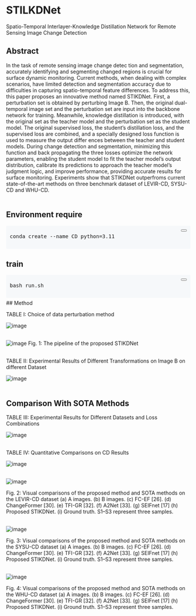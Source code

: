 # STILKDNet
Spatio-Temporal Interlayer-Knowledge  Distillation Network for Remote Sensing Image  Change Detection

## Abstract
In the task of remote sensing image change detec
tion and segmentation, accurately identifying and segmenting
 changed regions is crucial for surface dynamic monitoring.
 Current methods, when dealing with complex scenarios, have
 limited detection and segmentation accuracy due to difficulties
 in capturing spatio-temporal feature differences. To address this,
 this paper proposes an innovative method named STIKDNet.
 First, a perturbation set is obtained by perturbing Image B.
 Then, the original dual-temporal image set and the perturbation
 set are input into the backbone network for training. Meanwhile,
 knowledge distillation is introduced, with the original set as
 the teacher model and the perturbation set as the student
 model. The original supervised loss, the student’s distillation
 loss, and the supervised loss are combined, and a specially
 designed loss function is used to measure the output differ
ences between the teacher and student models. During change
 detection and segmentation, minimizing this function and back
propagating the three losses optimize the network parameters,
 enabling the student model to fit the teacher model’s output
 distribution, calibrate its predictions to approach the teacher
 model’s judgment logic, and improve performance, providing
 accurate results for surface monitoring. Experiments show that
 STIKDNet outperfroms current state-of-the-art methods on three
 benchmark dataset of LEVIR-CD, SYSU-CD and WHU-CD. 
<br><br>


## Environment require
<div style="background-color: #f6f8fa; border-radius: 3px; padding: 10px; margin: 5px 0;">
  <div style="text-align: right; margin-bottom: 5px;">
    <button onclick="copyToClipboard(this)"></button>
  </div>
  <pre style="margin: 0;">
conda create --name CD python=3.11
  </pre>
</div>


## train
<div style="background-color: #f6f8fa; border-radius: 3px; padding: 10px; margin: 5px 0;">
  <div style="text-align: right; margin-bottom: 5px;">
    <button onclick="copyToClipboard(this)"></button>
  </div>
  <pre style="margin: 0;">
bash run.sh
  </pre>
</div>
## Method

TABLE I: Choice of data perturbation method

![image](https://github.com/user-attachments/assets/0bce94b7-dcfc-4a15-bb7e-2991ef8a98da)
<br><br>

![image](https://github.com/user-attachments/assets/4d38bbee-41a0-4375-943c-8aad544fb79d)
Fig. 1: The pipeline of the proposed STIKDNet
<br><br>

TABLE II: Experimental Results of Different Transformations on Image B on different Dataset

![image](https://github.com/user-attachments/assets/1bfc1969-210f-4874-adf8-4333391ad12e)
<br><br>
## Comparison With SOTA Methods
TABLE III: Experimental Results for Different Datasets and Loss Combinations

![image](https://github.com/user-attachments/assets/cb380c1f-dc85-4f3d-9175-95557fcced67)
<br><br>

TABLE IV: Quantitative Comparisons on CD Results

![image](https://github.com/user-attachments/assets/079ea2bb-fae5-48a5-83a8-41344d8c8580)
<br><br>

![image](https://github.com/user-attachments/assets/3d9e338e-0228-4df7-82cc-daae3c791e85)
  
Fig. 2: Visual comparisons of the proposed method and SOTA methods on the LEVIR-CD dataset (a) A images. (b) B images. (c) FC-EF [26]. (d) ChangeFormer [30]. (e) TFI-GR [32]. (f) A2Net [33]. (g) SEIFnet [17] (h) Proposed STIKDNet. (i) Ground truth. S1–S3 represent three samples.
<br><br>

![image](https://github.com/user-attachments/assets/4a58a6d7-eef8-41ea-9b9a-6ec513ed87ae)
  
Fig. 3: Visual comparisons of the proposed method and SOTA methods on the SYSU-CD dataset (a) A images. (b) B images. (c) FC-EF [26]. (d) ChangeFormer [30]. (e) TFI-GR [32]. (f) A2Net [33]. (g) SEIFnet [17] (h) Proposed STIKDNet. (i) Ground truth. S1–S3 represent three samples.
<br><br>

![image](https://github.com/user-attachments/assets/406f7c57-c432-4855-93b4-b5243719e74e)
  
Fig. 4: Visual comparisons of the proposed method and SOTA methods on the WHU-CD dataset (a) A images. (b) B images. (c) FC-EF [26]. (d) ChangeFormer [30]. (e) TFI-GR [32]. (f) A2Net [33]. (g) SEIFnet [17] (h) Proposed STIKDNet. (i) Ground truth. S1–S3 represent three samples.
<br><br>




